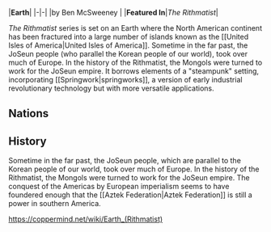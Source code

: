 |**Earth**|
|-|-|
|by  Ben McSweeney |
|**Featured In**|*The Rithmatist*|

*The Rithmatist* series is set on an Earth where the North American continent has been fractured into a large number of islands known as the [[United Isles of America\|United Isles of America]]. Sometime in the far past, the JoSeun people (who parallel the Korean people of our world), took over much of Europe.  In the history of the Rithmatist, the Mongols were turned to work for the JoSeun empire. It borrows elements of a "steampunk" setting, incorporating [[Springwork\|springworks]], a version of early industrial revolutionary technology but with more versatile applications.

## Nations

## History
Sometime in the far past, the JoSeun people, which are parallel to the Korean people of our world, took over much of Europe. In the history of the Rithmatist, the Mongols were turned to work for the JoSeun empire. The conquest of the Americas by European imperialism seems to have foundered enough that the [[Aztek Federation\|Aztek Federation]] is still a power in southern America.



https://coppermind.net/wiki/Earth_(Rithmatist)